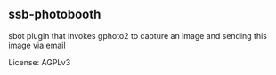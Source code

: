 ssb-photobooth
---
sbot plugin that invokes gphoto2 to capture an image and sending this image via email

License: AGPLv3
